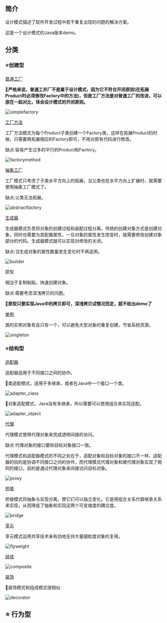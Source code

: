 ## 简介
设计模式描述了软件开发过程中若干重复出现的问题的解决方案。

这是一个设计模式的Java版本demo。

## 分类

### :star:创建型

[普通工厂](src/simplefactory)

:thinking:**严格来说，普通工并厂不是属于设计模式，因为它不符合开闭原则(在拓展Product时必须修改Factory中的方法)，但是工厂方法是对普通工厂的改进，可以放在一起对比，体会设计模式的开闭原则。**

![simplefactory](/img/simplefactory.png)

[工厂方法](src/factorymethod)

工厂方法模式为每个Product子类创建一个Factory类，这样在拓展Product的时候，只需要再拓展相应的Factory即可，不用对原有代码进行修改。

缺点:容易产生过多的平行的Product和Factory。

![factorymethod](/img/factorymethod.png)

[抽象工厂](src/abstractfactory)

工厂模式只考虑了子类水平方向上的拓展，当父类也在水平方向上扩展时，就需要使用抽象工厂模式了。

缺点:父类无法拓展。

![abstractfactory](/img/abstractfactory.png)

[生成器](src/builder)

生成器模式负责将对象的创建过程和装配过程分离，传统的创建对象方式是创建对象，同时也需要为其配置属性，一旦对象的属性发生改变时，就需要修改创建对象部分的代码。生成器模式就可以实现对修改的关闭。

缺点:当生成对象的属性数量发生变化时不再适用。

![builder](/img/builder.png)

原型

相当于复制粘贴，快速创建对象。	

缺点:需要考虑深浅拷贝的问题。

:thinking:**原型只要实现Java中的拷贝即可，深浅拷贝试情况而定，就不给出demo了**

[单例](src/singleton)

类的实例对象有且只有一个，可以避免大型对象的重复创建，节省系统资源。

![singleton](/img/singleton.png)

### :star:结构型

[适配器](/src/adapter)

适配器适用于不同接口之间的协作。

:thinking:类适配模式，适用于多继承，或者在Java中一个接口一个类。

![adapter_class](/img/adapter_class.png)

:thinking:对象适配模式，Java没有多继承，所以需要可以使用组合来实现适配。

![adapter_object](/img/adapter_object.png)

[代理](/src/proxy)

代理模式使用代理对象来完成透明间接的访问。

缺点:代理对象的接口要和目标对象接口一致。

代理模式和适配器模式的不同之处在于，适配对象和目标对象的接口不一样，适配器的目的是协调不同接口之间的协作，而代理模式代理对象和被代理对象实现了相同的接口，目的是通过代理对象来间接访问目标对象。

![proxy](/img/proxy.png)

[桥接](/src/bridge)

桥接模式将抽象与实现分离，使它们可以独立变化。它是用组合关系代替继承关系来实现，从而降低了抽象和实现这两个可变维度的耦合度。

![bridge](/img/bridge.png)

[享元](/src/flyweight)

享元模式运用共享技术来有効地支持大量细粒度对象的复用。

![flyweight](/img/flyweight.png)

[组成](/src/composite)

![composite](/img/composite.png)

[装饰](/src/decorator)

:thinking:装饰模式和组成模式很相似

![decorator](/img/decorator.png)

##  :star:  行为型